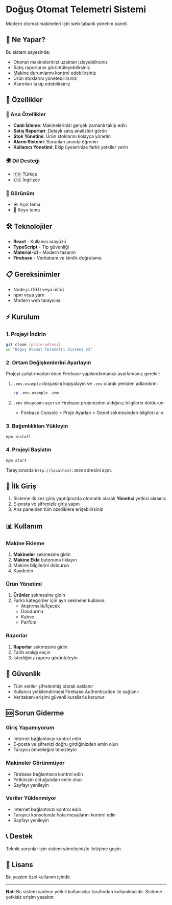 # Doğuş Otomat Telemetri Sistemi

Modern otomat makineleri için web tabanlı yönetim paneli.

## 🚀 Ne Yapar?

Bu sistem sayesinde:
- Otomat makinelerinizi uzaktan izleyebilirsiniz
- Satış raporlarını görüntüleyebilirsiniz  
- Makine durumlarını kontrol edebilirsiniz
- Ürün stoklarını yönetebilirsiniz
- Alarmları takip edebilirsiniz

## 📱 Özellikler

### 🎯 Ana Özellikler
- **Canlı İzleme**: Makinelerinizi gerçek zamanlı takip edin
- **Satış Raporları**: Detaylı satış analizleri görün
- **Stok Yönetimi**: Ürün stoklarını kolayca yönetin
- **Alarm Sistemi**: Sorunları anında öğrenin
- **Kullanıcı Yönetimi**: Ekip üyelerinize farklı yetkiler verin

### 🌍 Dil Desteği
- 🇹🇷 Türkçe
- 🇺🇸 İngilizce

### 🌙 Görünüm
- ☀️ Açık tema
- 🌙 Koyu tema

## 🛠️ Teknolojiler

- **React** - Kullanıcı arayüzü
- **TypeScript** - Tip güvenliği
- **Material-UI** - Modern tasarım
- **Firebase** - Veritabanı ve kimlik doğrulama

## 📋 Gereksinimler

- Node.js (16.0 veya üstü)
- npm veya yarn
- Modern web tarayıcısı

## ⚡ Kurulum

### 1. Projeyi İndirin
```bash
git clone [proje-adresi]
cd "Doğuş Otomat Telemetri Sistemi v2"
```

### 2. Ortam Değişkenlerini Ayarlayın
Projeyi çalıştırmadan önce Firebase yapılandırmanızı ayarlamanız gerekir:

1. `.env.example` dosyasını kopyalayın ve `.env` olarak yeniden adlandırın:
   ```bash
   cp .env.example .env
   ```

2. `.env` dosyasını açın ve Firebase projenizden aldığınız bilgilerle doldurun:
   - Firebase Console > Proje Ayarları > Genel sekmesinden bilgileri alın

### 3. Bağımlılıkları Yükleyin
```bash
npm install
```

### 4. Projeyi Başlatın
```bash
npm start
```

Tarayıcınızda `http://localhost:3000` adresini açın.

## 👤 İlk Giriş

1. Sisteme ilk kez giriş yaptığınızda otomatik olarak **Yönetici** yetkisi alırsınız
2. E-posta ve şifrenizle giriş yapın
3. Ana panelden tüm özelliklere erişebilirsiniz

## 📊 Kullanım

### Makine Ekleme
1. **Makineler** sekmesine gidin
2. **Makine Ekle** butonuna tıklayın
3. Makine bilgilerini doldurun
4. Kaydedin

### Ürün Yönetimi
1. **Ürünler** sekmesine gidin
2. Farklı kategoriler için ayrı sekmeler kullanın:
   - Atıştırmalık/İçecek
   - Dondurma
   - Kahve  
   - Parfüm

### Raporlar
1. **Raporlar** sekmesine gidin
2. Tarih aralığı seçin
3. İstediğiniz raporu görüntüleyin

## 🔐 Güvenlik

- Tüm veriler şifrelenmiş olarak saklanır
- Kullanıcı yetkilendirmesi Firebase Authentication ile sağlanır
- Veritabanı erişimi güvenli kurallarla korunur

## 🆘 Sorun Giderme

### Giriş Yapamıyorum
- İnternet bağlantınızı kontrol edin
- E-posta ve şifrenizi doğru girdiğinizden emin olun
- Tarayıcı önbelleğini temizleyin

### Makineler Görünmüyor
- Firebase bağlantısını kontrol edin
- Yetkinizin olduğundan emin olun
- Sayfayı yenileyin

### Veriler Yüklenmiyor
- İnternet bağlantınızı kontrol edin
- Tarayıcı konsolunda hata mesajlarını kontrol edin
- Sayfayı yenileyin

## 📞 Destek

Teknik sorunlar için sistem yöneticinizle iletişime geçin.

## 📄 Lisans

Bu yazılım özel kullanım içindir.

---

**Not**: Bu sistem sadece yetkili kullanıcılar tarafından kullanılmalıdır. Sisteme yetkisiz erişim yasaktır.